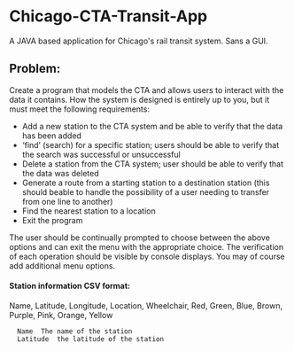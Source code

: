 # Chicago-CTA-Transit-App
A JAVA based application for Chicago's rail transit system. Sans a GUI.

## Problem:

Create a program that models the CTA and allows users to interact with the data it contains. How the system is designed is entirely up to you, but it must meet the following requirements:

- Add a new station to the CTA system and be able to verify that the data has been added
- ‘find’ (search) for a specific station; users should be able to verify that the search was successful or unsuccessful
- Delete a station from the CTA system; user should be able to verify that the data was deleted
- Generate a route from a starting station to a destination station (this should beable to handle the possibility of a user needing to transfer from one line to another)
- Find the nearest station to a location
- Exit the program

The user should be continually prompted to choose between the above options and can  exit the menu with the appropriate choice. The verification of each operation should be visible by console displays. You may of course add additional menu options.

#### Station information CSV format: 
  Name, Latitude, Longitude, Location, Wheelchair, Red, Green, Blue, Brown, Purple, Pink, Orange, Yellow
      
      Name  The name of the station
      Latitude  the latitude of the station


